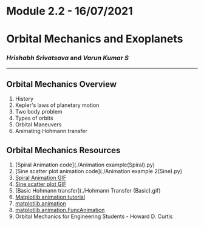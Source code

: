 # Module 2.2 - 16/07/2021

# Orbital Mechanics and Exoplanets

### _Hrishabh Srivatsava_ and _Varun Kumar S_
---
## Orbital Mechanics Overview

1. History
2. Kepler's laws of planetary motion
3. Two body problem
4. Types of orbits
5. Orbital Maneuvers
6. Animating Hohmann transfer

## Orbital Mechanics Resources

1. [Spiral Animation code](./Animation example(Spiral).py)
2. [Sine scatter plot animation code](./Animation example 2(Sine).py)
3. [Spiral Animation GIF](./Spiral.gif)
4. [Sine scatter plot GIF](./sine.gif)
5. [Basic Hohmann transfer](./Hohmann Transfer (Basic).gif)
6. [Matplotlib animation tutorial](https://www.youtube.com/watch?v=GtZxk8Wa3Jw)
7. [matplotlib.animation](https://matplotlib.org/stable/api/animation_api.html)
8. [matplotlib.animation.FuncAnimation](https://matplotlib.org/stable/api/_as_gen/matplotlib.animation.FuncAnimation.html)
9. Orbital Mechanics for Engineering Students - Howard D. Curtis
